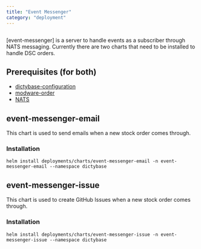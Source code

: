 ```yaml
---
title: "Event Messenger"
category: "deployment"
---
```


```toc

```

[event-messenger] is a server to handle events as a subscriber through NATS messaging.
Currently there are two charts that need to be installed to handle DSC orders.

## Prerequisites (for both)

- [dictybase-configuration](/deployment/dictyconfig)
- [modware-order](https://github.com/dictyBase/modware-order)
- [NATS](/deployment/nats)

## event-messenger-email

This chart is used to send emails when a new stock order comes through.

### Installation

```shell
helm install deployments/charts/event-messenger-email -n event-messenger-email --namespace dictybase
```

## event-messenger-issue

This chart is used to create GitHub Issues when a new stock order comes through.

### Installation

```shell
helm install deployments/charts/event-messenger-issue -n event-messenger-issue --namespace dictybase
```

